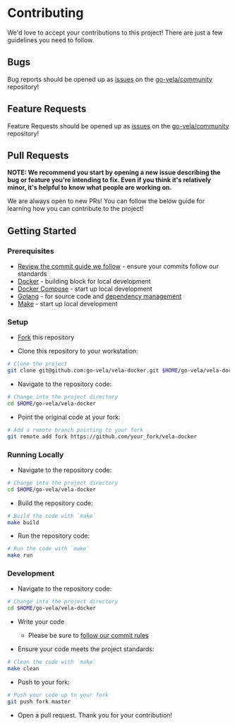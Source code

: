# Contributing

We'd love to accept your contributions to this project! There are just a few guidelines you need to follow.

## Bugs

Bug reports should be opened up as [issues](https://help.github.com/en/github/managing-your-work-on-github/about-issues) on the [go-vela/community](https://github.com/go-vela/community) repository!

## Feature Requests

Feature Requests should be opened up as [issues](https://help.github.com/en/github/managing-your-work-on-github/about-issues) on the [go-vela/community](https://github.com/go-vela/community) repository!

## Pull Requests

**NOTE: We recommend you start by opening a new issue describing the bug or feature you're intending to fix. Even if you think it's relatively minor, it's helpful to know what people are working on.**

We are always open to new PRs! You can follow the below guide for learning how you can contribute to the project!

## Getting Started

### Prerequisites

* [Review the commit guide we follow](https://chris.beams.io/posts/git-commit/#seven-rules) - ensure your commits follow our standards
* [Docker](https://docs.docker.com/install/) - building block for local development
* [Docker Compose](https://docs.docker.com/compose/install/) - start up local development
* [Golang](https://golang.org/dl/) - for source code and [dependency management](https://github.com/golang/go/wiki/Modules)
* [Make](https://www.gnu.org/software/make/) - start up local development

### Setup

* [Fork](/fork) this repository

* Clone this repository to your workstation:

```bash
# Clone the project
git clone git@github.com:go-vela/vela-docker.git $HOME/go-vela/vela-docker
```

* Navigate to the repository code:

```bash
# Change into the project directory
cd $HOME/go-vela/vela-docker
```

* Point the original code at your fork:

```bash
# Add a remote branch pointing to your fork
git remote add fork https://github.com/your_fork/vela-docker
```

### Running Locally

* Navigate to the repository code:

```bash
# Change into the project directory
cd $HOME/go-vela/vela-docker
```

* Build the repository code:

```bash
# Build the code with `make`
make build
```

* Run the repository code:

```bash
# Run the code with `make`
make run
```

### Development

* Navigate to the repository code:

```bash
# Change into the project directory
cd $HOME/go-vela/vela-docker
```

* Write your code
  - Please be sure to [follow our commit rules](https://chris.beams.io/posts/git-commit/#seven-rules)

* Ensure your code meets the project standards:

```bash
# Clean the code with `make`
make clean
```

* Push to your fork:

```bash
# Push your code up to your fork
git push fork master
```

* Open a pull request. Thank you for your contribution!
